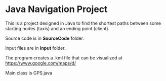 # Java Navigation Project

This is a project designed in Java to find the shortest paths between some starting nodes (taxis) and an ending point (client).

Source code is in **SourceCode** folder.

Input files are in **Input** folder.

The program creates a .kml file that can be visualized at https://www.google.com/maps/d/

Main class is GPS.java

